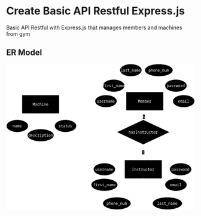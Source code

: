 # Create Basic API Restful Express.js
Basic API Restful with Express.js that manages members and machines from gym

## ER Model
![img](./api%20gym%20stuff.png)